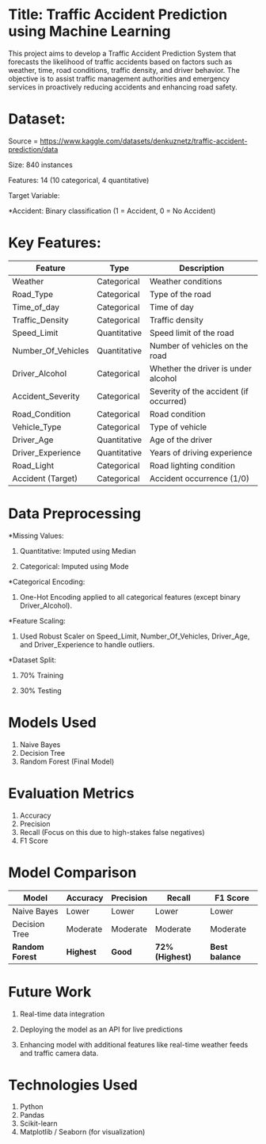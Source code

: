 # Title: Traffic Accident Prediction using Machine Learning


This project aims to develop a Traffic Accident Prediction System that forecasts the likelihood of traffic accidents based on factors such as weather, time, road conditions, traffic density, and driver behavior. The objective is to assist traffic management authorities and emergency services in proactively reducing accidents and enhancing road safety.

# Dataset: 
Source = https://www.kaggle.com/datasets/denkuznetz/traffic-accident-prediction/data

Size: 840 instances

Features: 14 (10 categorical, 4 quantitative)

Target Variable:

  *Accident: Binary classification (1 = Accident, 0 = No Accident)

# Key Features:

| Feature              | Type         | Description                            |
| -------------------- | ------------ | -------------------------------------- |
| Weather              | Categorical  | Weather conditions                     |
| Road\_Type           | Categorical  | Type of the road                       |
| Time\_of\_day        | Categorical  | Time of day                            |
| Traffic\_Density     | Categorical  | Traffic density                        |
| Speed\_Limit         | Quantitative | Speed limit of the road                |
| Number\_Of\_Vehicles | Quantitative | Number of vehicles on the road         |
| Driver\_Alcohol      | Categorical  | Whether the driver is under alcohol    |
| Accident\_Severity   | Categorical  | Severity of the accident (if occurred) |
| Road\_Condition      | Categorical  | Road condition                         |
| Vehicle\_Type        | Categorical  | Type of vehicle                        |
| Driver\_Age          | Quantitative | Age of the driver                      |
| Driver\_Experience   | Quantitative | Years of driving experience            |
| Road\_Light          | Categorical  | Road lighting condition                |
| Accident (Target)    | Categorical  | Accident occurrence (1/0)              |


# Data Preprocessing

*Missing Values:

1. Quantitative: Imputed using Median

2. Categorical: Imputed using Mode

*Categorical Encoding:

1. One-Hot Encoding applied to all categorical features (except binary Driver_Alcohol).

*Feature Scaling:

1. Used Robust Scaler on Speed_Limit, Number_Of_Vehicles, Driver_Age, and Driver_Experience to handle outliers.

*Dataset Split:

1. 70% Training

2. 30% Testing

# Models Used
1. Naive Bayes
2. Decision Tree
3. Random Forest (Final Model)

# Evaluation Metrics
1. Accuracy
2. Precision
3. Recall (Focus on this due to high-stakes false negatives)
4. F1 Score

# Model Comparison

| Model             | Accuracy    | Precision | Recall            | F1 Score         |
| ----------------- | ----------- | --------- | ----------------- | ---------------- |
| Naive Bayes       | Lower       | Lower     | Lower             | Lower            |
| Decision Tree     | Moderate    | Moderate  | Moderate          | Moderate         |
| **Random Forest** | **Highest** | **Good**  | **72% (Highest)** | **Best balance** |

# Future Work
1. Real-time data integration

2. Deploying the model as an API for live predictions

3. Enhancing model with additional features like real-time weather feeds and traffic camera data.

# Technologies Used
1. Python
2. Pandas
3. Scikit-learn
4. Matplotlib / Seaborn (for visualization)
